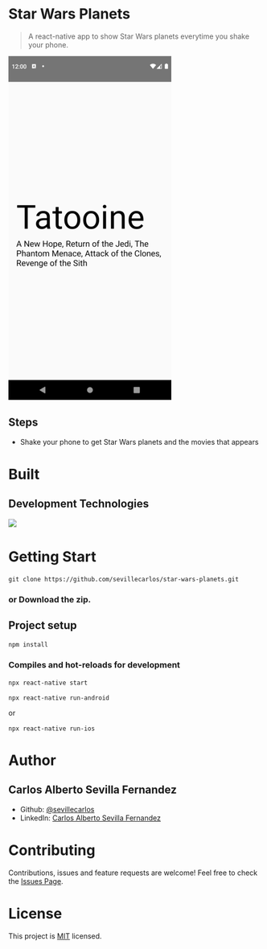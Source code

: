 # Star Wars Planets
> A react-native app to show Star Wars planets everytime you shake your phone.

![Star-Wars-Planet-Image!](/assets/img/app-image.png "Star Wars Planet Image")

## Steps
* Shake your phone to get Star Wars planets and the movies that appears

# Built
## Development Technologies
![](https://img.shields.io/badge/Mobile-React-blue)

# Getting Start
```
git clone https://github.com/sevillecarlos/star-wars-planets.git
```
### or Download the zip.
## Project setup
```
npm install
```
### Compiles and hot-reloads for development
```
npx react-native start
```
```
npx react-native run-android
```
or 
```
npx react-native run-ios
```


# Author
## Carlos Alberto Sevilla Fernandez
* Github: [@sevillecarlos](https://github.com/sevillecarlos)
* LinkedIn: [Carlos Alberto Sevilla Fernandez](https://github.com/sevillecarlos)

# Contributing
Contributions, issues and feature requests are welcome!
Feel free to check the [Issues Page](https://github.com/sevillecarlos/star-wars-planets/issues).

# License
This project is [MIT](https://opensource.org/licenses/MIT) licensed.



